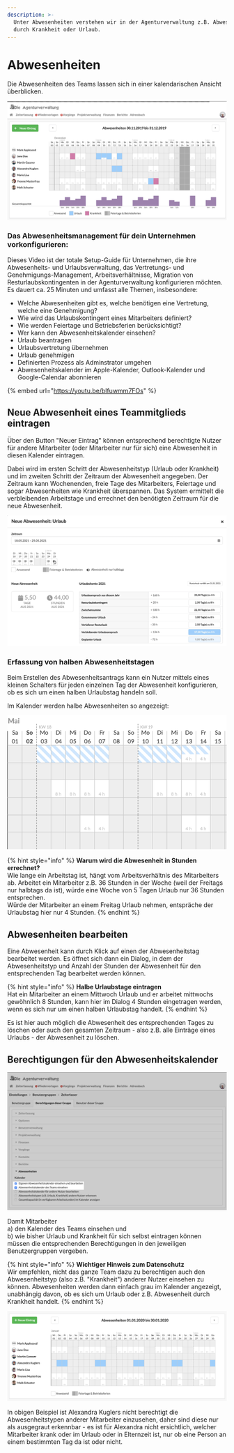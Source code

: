 ```yaml
---
description: >-
  Unter Abwesenheiten verstehen wir in der Agenturverwaltung z.B. Abwesenheit
  durch Krankheit oder Urlaub.
---
```


# Abwesenheiten

Die Abwesenheiten des Teams lassen sich in einer kalendarischen Ansicht überblicken.

![](../../.gitbook/assets/absence-cal.png)



### Das Abwesenheitsmanagement für dein Unternehmen vorkonfigurieren:

Dieses Video ist der totale Setup-Guide für Unternehmen, die ihre Abwesenheits- und Urlaubsverwaltung, das Vertretungs- und Genehmigungs-Management, Arbeitsverhältnisse, Migration von Resturlaubskontingenten in der Agenturverwaltung konfigurieren möchten. Es dauert ca. 25 Minuten und umfasst alle Themen, insbesondere:

* Welche Abwesenheiten gibt es, welche benötigen eine Vertretung, welche eine Genehmigung?
* Wie wird das Urlaubskontingent eines Mitarbeiters definiert?
* Wie werden Feiertage und Betriebsferien berücksichtigt?
* Wer kann den Abwesenheitskalender einsehen?
* Urlaub beantragen
* Urlaubsvertretung übernehmen
* Urlaub genehmigen
* Definierten Prozess als Adminstrator umgehen
* Abwesenheitskalender im Apple-Kalender, Outlook-Kalender und Google-Calendar abonnieren

{% embed url="https://youtu.be/blfuwmm7FOs" %}



## Neue Abwesenheit eines Teammitglieds eintragen

Über den Button "Neuer Eintrag" können entsprechend berechtigte Nutzer für andere Mitarbeiter  \(oder Mitarbeiter nur für sich\) eine Abwesenheit in diesen Kalender eintragen.

Dabei wird im ersten Schritt der Abwesenheitstyp \(Urlaub oder Krankheit\) und im zweiten Schritt der Zeitraum der Abwesenheit angegeben. Der Zeitraum kann Wochenenden, freie Tage des Mitarbeiters, Feiertage und sogar Abwesenheiten wie Krankheit überspannen. Das System ermittelt die verbleibenden Arbeitstage und errechnet den benötigten Zeitraum für die neue Abwesenheit.

![Abwesenheit beantragen: Halbe Tage k&#xF6;nnen &#xFC;ber die kleine Schaltfl&#xE4;che eingestellt werden](../../.gitbook/assets/bildschirmfoto-2021-05-02-um-12.09.35.png)

### Erfassung von halben Abwesenheitstagen

Beim Erstellen des Abwesenheitsantrags kann ein Nutzer mittels eines kleinen Schalters für jeden einzelnen Tag der Abwesenheit konfigurieren, ob es sich um einen halben Urlaubstag handeln soll.

Im Kalender werden halbe Abwesenheiten so angezeigt:

![](../../.gitbook/assets/bildschirmfoto-2021-05-02-um-12.12.46.png)



{% hint style="info" %}
**Warum wird die Abwesenheit in Stunden errechnet?**  
Wie lange ein Arbeitstag ist, hängt vom Arbeitsverhältnis des Mitarbeiters ab. Arbeitet ein Mitarbeiter z.B. 36 Stunden in der Woche \(weil der Freitags nur halbtags da ist\), würde eine Woche von 5 Tagen Urlaub nur 36 Stunden entsprechen.  
Würde der Mitarbeiter an einem Freitag Urlaub nehmen, entspräche der Urlaubstag hier nur 4 Stunden.
{% endhint %}

## Abwesenheiten bearbeiten

Eine Abwesenheit kann durch Klick auf einen der Abwesenheitstag bearbeitet werden. Es öffnet sich dann ein Dialog, in dem der Abwesenheitstyp und Anzahl der Stunden der Abwesenheit für den entsprechenden Tag bearbeitet werden können.

{% hint style="info" %}
**Halbe Urlaubstage eintragen**  
Hat ein Mitarbeiter an einem Mittwoch Urlaub und er arbeitet mittwochs gewöhnlich 8 Stunden, kann hier im Dialog 4 Stunden eingetragen werden, wenn es sich nur um einen halben Urlaubstag handelt.
{% endhint %}

Es ist hier auch möglich die Abwesenheit des entsprechenden Tages zu löschen oder auch den gesamten Zeitraum - also z.B. alle Einträge eines Urlaubs - der Abwesenheit zu löschen.

## Berechtigungen für den Abwesenheitskalender

![](../../.gitbook/assets/absence-auth.png)

Damit Mitarbeiter   
a\) den Kalender des Teams einsehen und   
b\) wie bisher Urlaub und Krankheit für sich selbst eintragen können  
müssen die entsprechenden Berechtigungen in den jeweiligen Benutzergruppen vergeben. 

{% hint style="info" %}
**Wichtiger Hinweis zum Datenschutz**  
Wir empfehlen, nicht das ganze Team dazu zu berechtigen auch den Abwesenheitstyp \(also z.B. "Krankheit"\) anderer Nutzer einsehen zu können. Abwesenheiten werden dann einfach grau im Kalender angezeigt, unabhängig davon, ob es sich um Urlaub oder z.B. Abwesenheit durch Krankheit handelt.
{% endhint %}

![Ansicht f&#xFC;r die Mitarbeiterin &quot;Alexandra Kuglers&quot; ohne Berechtigung die Abwesenheitstypen anderer Nutzer.](../../.gitbook/assets/bildschirmfoto-2020-01-19-um-14.26.52.png)

In obigen Beispiel ist Alexandra Kuglers nicht berechtigt die Abwesenheitstypen anderer Mitarbeiter einzusehen, daher sind diese nur als ausgegraut erkennbar - es ist für Alexandra nicht ersichtlich, welcher Mitarbeiter krank oder im Urlaub oder in Elternzeit ist, nur ob  eine Person an einem bestimmten Tag da ist oder nicht.

